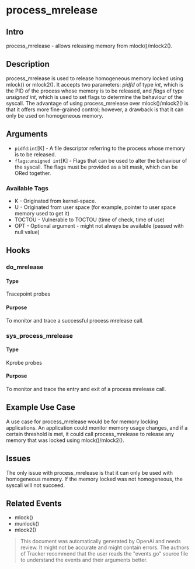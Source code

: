 
# process_mrelease

## Intro
process_mrelease - allows releasing memory from mlock()/mlock2().

## Description 
process_mrelease is used to release homogeneous memory locked using mlock() or mlock2(). It accepts two parameters: *pidfd* of type *int*, which is the PID of the process whose memory is to be released, and *flags* of type *unsigned int*, which is used to set flags to determine the behaviour of the syscall. The advantage of using process_mrelease over mlock()/mlock2() is that it offers more fine-grained control; however, a drawback is that it can only be used on homogeneous memory.

## Arguments
* `pidfd`:`int`[K] - A file descriptor referring to the process whose memory is to be released. 
* `flags`:`unsigned int`[K] - Flags that can be used to alter the behaviour of the syscall. The flags must be provided as a bit mask, which can be ORed together.

### Available Tags
* K - Originated from kernel-space.
* U - Originated from user space (for example, pointer to user space memory used to get it)
* TOCTOU - Vulnerable to TOCTOU (time of check, time of use)
* OPT - Optional argument - might not always be available (passed with null value)

## Hooks
### do_mrelease
#### Type
Tracepoint probes
#### Purpose
To monitor and trace a successful process mrelease call.

### sys_process_mrelease
#### Type
Kprobe probes
#### Purpose
To monitor and trace the entry and exit of a process mrelease call.

## Example Use Case
A use case for process_mrelease would be for memory locking applications. An application could monitor memory usage changes, and if a certain threshold is met, it could call process_mrelease to release any memory that was locked using mlock()/mlock2().

## Issues
The only issue with process_mrelease is that it can only be used with homogeneous memory. If the memory locked was not homogeneous, the syscall will not succeed.

## Related Events
* mlock() 
* munlock()
* mlock2()

> This document was automatically generated by OpenAI and needs review. It might
> not be accurate and might contain errors. The authors of Tracker recommend that
> the user reads the "events.go" source file to understand the events and their
> arguments better.
